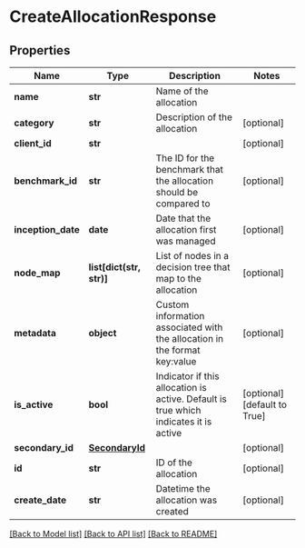 # CreateAllocationResponse

## Properties
Name | Type | Description | Notes
------------ | ------------- | ------------- | -------------
**name** | **str** | Name of the allocation | 
**category** | **str** | Description of the allocation | [optional] 
**client_id** | **str** |  | [optional] 
**benchmark_id** | **str** | The ID for the benchmark that the allocation should be compared to | [optional] 
**inception_date** | **date** | Date that the allocation first was managed | [optional] 
**node_map** | **list[dict(str, str)]** | List of nodes in a decision tree that map to the allocation | [optional] 
**metadata** | **object** | Custom information associated with the allocation in the format key:value | [optional] 
**is_active** | **bool** | Indicator if this allocation is active. Default is true which indicates it is active | [optional] [default to True]
**secondary_id** | [**SecondaryId**](SecondaryId.md) |  | [optional] 
**id** | **str** | ID of the allocation | [optional] 
**create_date** | **str** | Datetime the allocation was created | [optional] 

[[Back to Model list]](../README.md#documentation-for-models) [[Back to API list]](../README.md#documentation-for-api-endpoints) [[Back to README]](../README.md)


